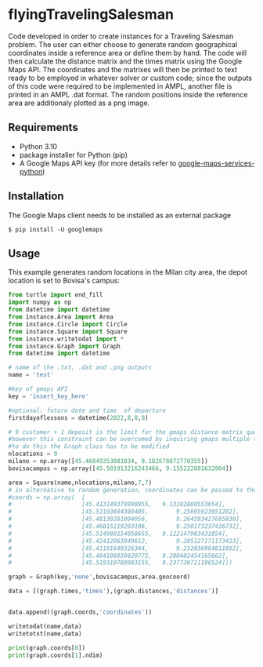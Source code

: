# flyingTravelingSalesman
Code developed in order to create instances for a Traveling Salesman problem.
The user can either choose to generate random geographical coordinates inside a reference area or define them by hand. The code will then calculate the distance matrix and the times matrix using the Google Maps API. The coordinates and the matrixes will then be printed to text ready to be employed in whatever solver or custom code; since the outputs of this code were required to be implemented in AMPL, another file is printed in an AMPL .dat format. The random positions inside the reference area are additionaly plotted as a png image.

## Requirements
- Python 3.10 
- package installer for Python (pip)
- A Google Maps API key (for more details refer to [google-maps-services-python](https://console.cloud.google.com/apis/credentials))

## Installation
The Google Maps client needs to be installed as an external package

    $ pip install -U googlemaps

## Usage

This example generates random locations in the Milan city area, the depot location is set to Bovisa's campus:

```python
from turtle import end_fill
import numpy as np
from datetime import datetime
from instance.Area import Area  
from instance.Circle import Circle  
from instance.Square import Square  
from instance.writetodat import *
from instance.Graph import Graph
from datetime import datetime

# name of the .txt, .dat and .png outputs
name = 'test'

#key of gmaps API
key = 'insert_key_here'

#optional: future date and time  of departure
firstdayoflessons = datetime(2022,8,8,8)

# 9 customer + 1 deposit is the limit for the gmaps distance matrix query,
#however this constraint can be overcomed by inquiring gmaps multiple times,
#to do this the Graph class has to be modified
nlocations = 9
milano = np.array([45.46849353081034, 9.182678872770355])
bovisacampus = np.array([45.501913216243466, 9.155222881632804])

area = Square(name,nlocations,milano,7,7)
# in alternative to random generation, coordinates can be passed to the Graph class 
#coords = np.array(  [
#                    [45.413149379990955,	9.13102880553654],	
#                    [45.52193684380405,	    9.25895923951282],	
#                    [45.48130281094056,	    9.264593427685938],	
#                    [45.46015219293106,	    9.250173237436732],	
#                    [45.514980154058655,	9.122147903431854],	
#                    [45.42412063949612,	    9.205127171173423],	
#                    [45.41191649326344,	    9.232036984811892],	
#                    [45.484108039820775,	9.208482454165662],	
#                    [45.519310780983155,	9.237730721196524]])

graph = Graph(key,'none',bovisacampus,area.geocoord)

data = [(graph.times,'times'),(graph.distances,'distances')]


data.append((graph.coords,'coordinates'))

writetodat(name,data)
writetotxt(name,data)

print(graph.coords[0])
print(graph.coords[1].ndim)
```